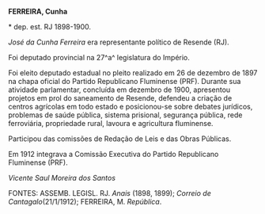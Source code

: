 **FERREIRA, Cunha**

\* dep. est. RJ 1898-1900.

*José da Cunha Ferreira* era representante político de Resende (RJ).

Foi deputado provincial na 27^a^ legislatura do Império.

Foi eleito deputado estadual no pleito realizado em 26 de dezembro de
1897 na chapa oficial do Partido Republicano Fluminense (PRF). Durante
sua atividade parlamentar, concluída em dezembro de 1900, apresentou
projetos em prol do saneamento de Resende, defendeu a criação de centros
agrícolas em todo estado e posicionou-se sobre debates jurídicos,
problemas de saúde pública, sistema prisional, segurança pública, rede
ferroviária, propriedade rural, lavoura e agricultura fluminense.

Participou das comissões de Redação de Leis e das Obras Públicas.

Em 1912 integrava a Comissão Executiva do Partido Republicano Fluminense
(PRF).

*Vicente Saul Moreira dos Santos*

FONTES: ASSEMB. LEGISL. RJ. *Anais* (1898, 1899); *Correio de
Cantagalo*(21/1/1912); FERREIRA, M. *República*.
